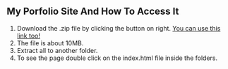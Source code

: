 ## My Porfolio Site And How To Access It
1.  Download the .zip file by clicking the button on right. [You can use this link too!](https://github.com/Baserfaz/my-portfolio-site/archive/master.zip)
2.  The file is about 10MB.
3.  Extract all to another folder.
4.  To see the page double click on the index.html file inside the folders.
